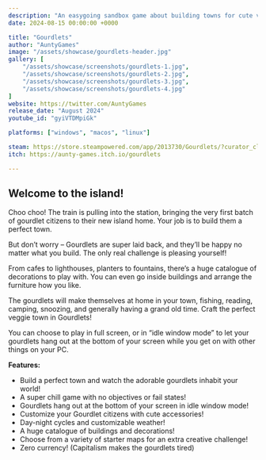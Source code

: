 ```yaml
---
description: "An easygoing sandbox game about building towns for cute vegetable folks. Create your perfect community then watch as the gourdlets make themselves at home. No objectives, no points, just good vibes. Play in full screen, or let your gourdlets hang out at the bottom of your screen! "
date: 2024-08-15 00:00:00 +0000

title: "Gourdlets"
author: "AuntyGames"
image: "/assets/showcase/gourdlets-header.jpg"
gallery: [
	"/assets/showcase/screenshots/gourdlets-1.jpg",
	"/assets/showcase/screenshots/gourdlets-2.jpg",
	"/assets/showcase/screenshots/gourdlets-3.jpg",
	"/assets/showcase/screenshots/gourdlets-4.jpg"
]
website: https://twitter.com/AuntyGames
release_date: "August 2024"
youtube_id: "gyiVTDMpiGk"

platforms: ["windows", "macos", "linux"]

steam: https://store.steampowered.com/app/2013730/Gourdlets/?curator_clanid=41324400
itch: https://aunty-games.itch.io/gourdlets

---
```


## Welcome to the island!

Choo choo! The train is pulling into the station, bringing the very first batch of gourdlet citizens to their new island home. Your job is to build them a perfect town.

But don’t worry – Gourdlets are super laid back, and they’ll be happy no matter what you build. The only real challenge is pleasing yourself!

From cafes to lighthouses, planters to fountains, there’s a huge catalogue of decorations to play with. You can even go inside buildings and arrange the furniture how you like.

The gourdlets will make themselves at home in your town, fishing, reading, camping, snoozing, and generally having a grand old time. Craft the perfect veggie town in Gourdlets!

You can choose to play in full screen, or in “idle window mode” to let your gourdlets hang out at the bottom of your screen while you get on with other things on your PC.

**Features:**
- Build a perfect town and watch the adorable gourdlets inhabit your world!
- A super chill game with no objectives or fail states!
- Gourdlets hang out at the bottom of your screen in idle window mode!
- Customize your Gourdlet citizens with cute accessories!
- Day-night cycles and customizable weather!
- A huge catalogue of buildings and decorations!
- Choose from a variety of starter maps for an extra creative challenge!
- Zero currency! (Capitalism makes the gourdlets tired)
